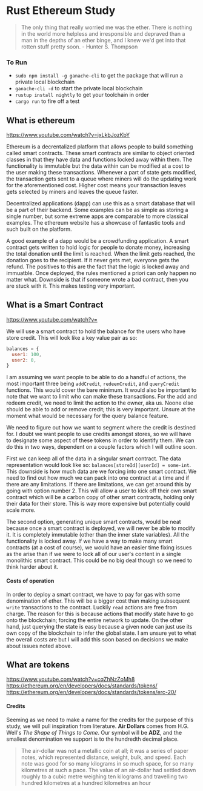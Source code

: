 # Rust Ethereum Study

> The only thing that really worried me was the ether. There is nothing in the world more helpless and irresponsible and depraved than a man in the depths of an ether binge, and I knew we'd get into that rotten stuff pretty soon. - Hunter S. Thompson

### To Run
- `sudo npm install -g ganache-cli` to get the package that will run a private local blockchain
- `ganache-cli -d` to start the private local blockchain
- `rustup install nightly` to get your toolchain in order
- `cargo run` to fire off a test

## What is ethereum
https://www.youtube.com/watch?v=jxLkbJozKbY

Ethereum is a decrentalized platform that allows people to build something called smart contracts. These smart contracts are similar to object oriented classes in that they have data and functions locked away within them. The functionality is immutable but the data within can be modified at a cost to the user making these transactions. Whenever a part of state gets modified, the transaction gets sent to a queue where miners will do the updating work for the aforementioned cost. Higher cost means your transaction leaves gets selected by miners and leaves the queue faster.

Decentralized applications (dapp) can use this as a smart database that will be a part of their backend. Some examples can be as simple as storing a single number, but some extreme apps are comparable to more classical examples. The ethereum website has a showcase of fantastic tools and such built on the platform.

A good example of a dapp would be a crowdfunding application. A smart contract gets written to hold logic for people to donate money, increasing the total donation until the limit is reached. When the limit gets reached, the donation goes to the recipient. If it never gets met, everyone gets the refund. The positives to this are the fact that the logic is locked away and immuatble. Once deployed, the rules mentioned a priori can only happen no matter what. Downside is that if someone wrote a bad contract, then you are stuck with it. This makes testing very important.

## What is a Smart Contract
https://www.youtube.com/watch?v=

We will use a smart contract to hold the balance for the users who have store credit. This will look like a key value pair as so:
```javascript
balances = {
  user1: 100,
  user2: 0,
}
```

I am assuming we want people to be able to do a handful of actions, the most important three being `addCredit`, `redeemCredit`, and `queryCredit` functions. This would cover the bare minimum. It would also be important to note that we want to limit who can make these transactions. For the add and redeem credit, we need to limit the action to the owner, aka us. Noone else should be able to add or remove credit; this is very important. Unsure at the moment what would be necessary for the query balance feature.

We need to figure out how we want to segment where the credit is destined for. I doubt we want people to use credits amongst stores, so we will have to designate some aspect of these tokens in order to identify them. We can do this in two ways, dependent on a couple factors which I will outline soon.

First we can keep all of the data in a singular smart contract. The data representation would look like so: `balances[storeId][userId] = some-int`. This downside is how much data are we forcing into one smart contract. We need to find out how much we can pack into one contract at a time and if there are any limitations. If there are limitations, we can get around this by going with option number 2. This will allow a user to kick off their own smart contract which will be a carbon copy of other smart contracts, holding only their data for their store. This is way more expensive but potentially could scale more.

The second option, generating unique smart contracts, would be neat because once a smart contract is deployed, we will never be able to modify it. It is completely immutable (other than the inner state variables). All the functionality is locked away. If we have a way to make many smart contracts (at a cost of course), we would have an easier time fixing issues as the arise than if we were to lock all of our user's content in a single monolithic smart contract. This could be no big deal though so we need to think harder about it.

#### Costs of operation
In order to deploy a smart contract, we have to pay for gas with some denomination of ether. This will be a bigger cost than making subsequent `write` transactions to the contract. Luckily `read` actions are free from charge. The reason for this is because actions that modify state have to go onto the blockchain; forcing the entire network to update. On the other hand, just querying the state is easy because a given node can just use its own copy of the blockchain to infer the global state. I am unsure yet to what the overall costs are but I will add this soon based on decisions we make about issues noted above.


## What are tokens
https://www.youtube.com/watch?v=cqZhNzZoMh8
https://ethereum.org/en/developers/docs/standards/tokens/
https://ethereum.org/en/developers/docs/standards/tokens/erc-20/


#### Credits
Seeming as we need to make a name for the credits for the purpose of this study, we will pull inspiration from literature. **Air Dollars** comes from H.G. Well's *The Shape of Things to Come*. Our symbol will be **ADZ**, and the smallest denomination we support is to the hundredth decimal place.

> The air-dollar was not a metallic coin at all; it was a series of paper notes, which represented distance, weight, bulk, and speed. Each note was good for so many kilograms in so much space, for so many kilometres at such a pace. The value of an air-dollar had settled down roughly to a cubic metre weighing ten kilograms and travelling two hundred kilometres at a hundred kilometres an hour
